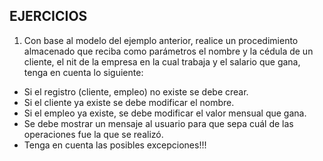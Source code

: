 ## EJERCICIOS
1. Con base al modelo del ejemplo anterior, realice un procedimiento almacenado que reciba como parámetros el nombre y la cédula de un cliente, el nit de la empresa en la cual trabaja y el salario que gana, tenga en cuenta lo siguiente:
- Si el registro (cliente, empleo) no existe se debe crear.
- Si el cliente ya existe se debe modificar el nombre.
- Si el empleo ya existe, se debe modificar el valor mensual que gana. 
- Se debe mostrar un mensaje al usuario para que sepa cuál de las operaciones fue la que se realizó.
- Tenga en cuenta las posibles excepciones!!!
